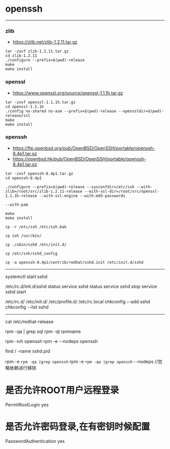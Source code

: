 # openssh

---

### zlib

* https://zlib.net/zlib-1.2.11.tar.gz
```
tar -zxvf zlib-1.2.11.tar.gz
cd zlib-1.2.11
./configure --prefix=$(pwd)-release
make
make install

```

### openssl

* https://www.openssl.org/source/openssl-1.1.1h.tar.gz
```
tar -zxvf openssl-1.1.1h.tar.gz
cd openssl-1.1.1h
./config no-shared no-asm --prefix=$(pwd)-release --openssldir=$(pwd)-release/ssl
make
make install

```

### openssh

* https://ftp.openbsd.org/pub/OpenBSD/OpenSSH/portable/openssh-8.4p1.tar.gz
* https://openbsd.hk/pub/OpenBSD/OpenSSH/portable/openssh-8.4p1.tar.gz
```
tar -zxvf openssh-8.4p1.tar.gz
cd openssh-8.4p1

./configure --prefix=$(pwd)-release --sysconfdir=/etc/ssh --with-zlib=/root/src/zlib-1.2.11-release --with-ssl-dir=/root/src/openssl-1.1.1h-release --with-ssl-engine --with-md5-passwords

--with-pam

make
make install

cp -r /etc/ssh /etc/ssh.bak

cp ssh /usr/bin/

cp ./sbin/sshd /etc/init.d/

cp /etc/ssh/sshd_config

cp -a openssh-8.4p1/contrib/redhat/sshd.init /etc/init.d/sshd

```

---

systemctl start sshd

/etc/rc.d/init.d/sshd status
service sshd status
service sshd stop
service sshd start

/etc/rc.d/
/etc/init.d/
/etc/profile.d/
/etc/rc.local
chkconfig --add sshd
chkconfig --list sshd

---

cat /etc/redhat-release

rpm -qa | grep sql
rpm -ql rpmname

rpm -ivh openssh
rpm -e --nodeps openssh

find / -name sshd.pid

rpm -e `rpm -qa |grep openssh`
rpm -e `rpm -qa |grep openssh` --nodeps   //忽略依赖进行移除

# 是否允许ROOT用户远程登录
PermitRootLogin yes
# 是否允许密码登录,在有密钥时候配置
PasswordAuthentication yes
